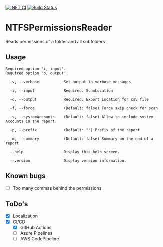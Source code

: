 [![.NET CI](https://github.com/fihovi/NTFSPermissionsReader/actions/workflows/dotnet.yml/badge.svg)](https://github.com/fihovi/NTFSPermissionsReader/actions/workflows/dotnet.yml)
[![Build Status](https://dev.azure.com/fihovi/NTFSPermission/_apis/build/status/fihovi.NTFSPermissionsReader?branchName=main)](https://dev.azure.com/fihovi/NTFSPermission/_build/latest?definitionId=1&branchName=main)

# NTFSPermissionsReader
Reads permissions of a folder and all subfolders

## Usage 
```
Required option 'i, input'.
Required option 'o, output'.

  -v, --verbose           Set output to verbose messages.

  -i, --input             Required. ScanLocation

  -o, --output            Required. Export Location for csv file

  -f, --force             (Default: false) Force skip check for scan

  -s, --systemAccounts    (Default: false) Allow to include system Accounts in the report.

  -p, --prefix            (Default: "") Prefix of the report

  -m, --summary           (Default: false) Summary on the end of a report

  --help                  Display this help screen.

  --version               Display version information.
  ```

## Known bugs
- [ ] Too many commas behind the permissions

## ToDo's
- [x] Localization
- [x] CI/CD
  - [x] GitHub Actions
  - [ ] Azure Pipelines
  - [ ] ~~AWS CodePipeline~~
